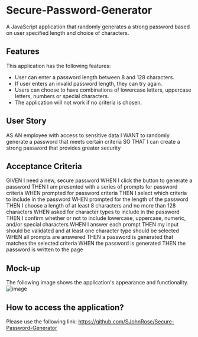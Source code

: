 # Secure-Password-Generator
A JavaScript application that randomly generates a strong password based on user specified length and choice of characters.

## Features
This application has the following features:
* User can enter a password length between 8 and 128 characters.
* If user enters an invalid password length, they can try again.
* Users can choose to have combinations of lowercase letters, uppercase letters,  numbers or special characters.
* The application will not work if no criteria is chosen.

## User Story
AS AN employee with access to sensitive data
I WANT to randomly generate a password that meets certain criteria
SO THAT I can create a strong password that provides greater security

## Acceptance Criteria
GIVEN I need a new, secure password
WHEN I click the button to generate a password
THEN I am presented with a series of prompts for password criteria
WHEN prompted for password criteria
THEN I select which criteria to include in the password
WHEN prompted for the length of the password
THEN I choose a length of at least 8 characters and no more than 128 characters
WHEN asked for character types to include in the password
THEN I confirm whether or not to include lowercase, uppercase, numeric, and/or special characters
WHEN I answer each prompt
THEN my input should be validated and at least one character type should be selected
WHEN all prompts are answered
THEN a password is generated that matches the selected criteria
WHEN the password is generated
THEN the password is written to the page


## Mock-up
The following image shows the application's appearance and functionality.
![image](https://user-images.githubusercontent.com/115912745/205486835-f477c963-1f17-4279-9833-19718e01be78.png)


## How to access the application?
Please use the following link: https://github.com/SJohnRose/Secure-Password-Generator 
